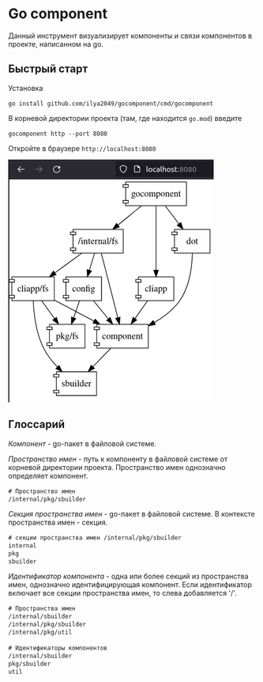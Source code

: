# Go component

Данный инструмент визуализирует компоненты и связи компонентов в проекте, написанном на go.

## Быстрый старт

Установка

```
go install github.com/ilya2049/gocomponent/cmd/gocomponent
```

В корневой директории проекта (там, где находится `go.mod`) введите

```
gocomponent http --port 8080
```

Откройте в браузере `http://localhost:8080`

![quick-start](./docs/img/quick-start.png)

## Глоссарий

*Компонент* - go-пакет в файловой системе.

*Пространство имен* - путь к компоненту в файловой системе от корневой директории проекта. Пространство имен однозначно определяет компонент.

```
# Пространство имен
/internal/pkg/sbuilder
```

*Секция пространства имен* - go-пакет в файловой системе. В контексте пространства имен - секция.

```
# секции пространства имен /internal/pkg/sbuilder
internal
pkg
sbuilder
```

*Идентификатор компонента* - одна или более секций из пространства имен, однозначно идентифицирующая компонент. Если идентификатор включает все секции пространства имен, то слева добавляется '/'. 

```
# Пространства имен
/internal/sbuilder
/internal/pkg/sbuilder
/internal/pkg/util

# Идентификаторы компонентов
/internal/sbuilder
pkg/sbuilder
util
```

